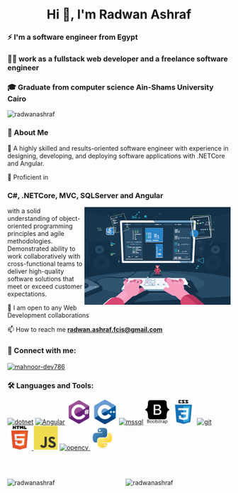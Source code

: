 <!-- ### Hi there 👋 -->

<!--
**RadwanAshraf/RadwanAshraf** is a ✨ _special_ ✨ repository because its `README.md` (this file) appears on your GitHub profile.

Here are some ideas to get you started:

- 🔭 I’m currently working on ...
- 🌱 I’m currently learning ...
- 👯 I’m looking to collaborate on ...
- 🤔 I’m looking for help with ...
- 💬 Ask me about ...
- 📫 How to reach me: ...
- 😄 Pronouns: ...
- ⚡ Fun fact: ...
-->


<h1 align="center">Hi 👋, I'm Radwan Ashraf</h1>
<h3 align="left">⚡ I'm a software engineer from Egypt</h3>
<h3>👨‍💻 work as a fullstack web developer and a freelance software engineer</h3>
<h3>🎓 Graduate from computer science Ain-Shams University Cairo</h3>

<p align="left"> <img src="https://komarev.com/ghpvc/?username=radwanashraf&label=Profile%20views&color=0e75b6&style=flat" alt="radwanashraf" /> </p>


 <h3>🚀 About Me </h3>
 
🌱 A highly skilled and results-oriented software engineer with experience in designing, developing, and deploying software applications with .NETCore and Angular. 



🚀 Proficient in<h3>C#, .NETCore, MVC, SQLServer and Angular</h3>
<img align="right" alt="GIF" src="DevGif.gif" width="330" height="220" />
with a solid understanding of object-oriented programming principles and agile methodologies. Demonstrated ability to work collaboratively with cross-functional teams to deliver high-quality software solutions that meet or exceed customer expectations. 


<!-- 🌱 Seeking a software developer position where I can utilize my technical expertise and problem-solving skills to contribute to the growth and success of the organization while leveraging my Angular front-end experience to build high-quality user interfaces. -->

👯 I am open to any Web Development collaborations

📫 How to reach me **radwan.ashraf.fcis@gmail.com**

<h3 align="left">🔗 Connect with me:</h3>
<p align="left">

<a href="https://www.linkedin.com/in/radwanfcis/" target="blank"><img align="center" src="https://raw.githubusercontent.com/rahuldkjain/github-profile-readme-generator/master/src/images/icons/Social/linked-in-alt.svg" alt="mahnoor-dev786" height="30" width="55" /></a>
</p><h3 align="left">🛠️ Languages and Tools:</h3>
<a href="https://dotnet.microsoft.com/" target="_blank" rel="noreferrer"> <img src="https://upload.wikimedia.org/wikipedia/commons/e/ee/.NET_Core_Logo.svg" alt="dotnet" width="55" height="55"/></a>  <a href="https://angular.io/" target="_blank" rel="noreferrer"><img src="https://angular.io/assets/images/logos/angular/angular.svg" alt="Angular" width="55" height="55"/></a>  <a href="https://www.w3schools.com/cs/" target="_blank" rel="noreferrer"> <img src="https://raw.githubusercontent.com/devicons/devicon/master/icons/csharp/csharp-original.svg" alt="csharp" width="55" height="55"/></a>  <a href="https://www.w3schools.com/cpp/" target="_blank" rel="noreferrer"><img src="https://raw.githubusercontent.com/devicons/devicon/master/icons/cplusplus/cplusplus-original.svg" alt="cplusplus" width="55" height="55"/></a>  <a href="https://www.microsoft.com/en-us/sql-server" target="_blank" rel="noreferrer"><img src="https://www.svgrepo.com/show/303229/microsoft-sql-server-logo.svg" alt="mssql" width="55" height="55"/></a>  <a href="https://getbootstrap.com" target="_blank" rel="noreferrer"><img src="https://raw.githubusercontent.com/devicons/devicon/master/icons/bootstrap/bootstrap-plain-wordmark.svg" alt="bootstrap" width="55" height="55"/></a>  <a href="https://www.w3schools.com/css/" target="_blank" rel="noreferrer"> <img src="https://raw.githubusercontent.com/devicons/devicon/master/icons/css3/css3-original-wordmark.svg" alt="css3" width="55" height="55"/></a>  <a href="https://git-scm.com/" target="_blank" rel="noreferrer"> <img src="https://www.vectorlogo.zone/logos/git-scm/git-scm-icon.svg" alt="git" width="55" height="55"/></a>  <a href="https://www.w3.org/html/" target="_blank" rel="noreferrer"> <img src="https://raw.githubusercontent.com/devicons/devicon/master/icons/html5/html5-original-wordmark.svg" alt="html5" width="55" height="55"/>
</a>  <a href="https://developer.mozilla.org/en-US/docs/Web/JavaScript" target="_blank" rel="noreferrer"> <img src="https://raw.githubusercontent.com/devicons/devicon/master/icons/javascript/javascript-original.svg" alt="javascript" width="55" height="55"/></a>  <a href="https://opencv.org/" target="_blank" rel="noreferrer"><img src="https://www.vectorlogo.zone/logos/opencv/opencv-icon.svg" alt="opencv" width="55" height="55"/>
</a>  <a href="https://www.python.org" target="_blank" rel="noreferrer">
<img src="https://raw.githubusercontent.com/devicons/devicon/master/icons/python/python-original.svg" alt="python" width="55" height="55"/></a>  


</p>

<br/><br/>

<img align="left" src="https://github-readme-stats.vercel.app/api?username=radwanashraf&show_icons=true&locale=en&theme=dark" width="47%" alt="radwanashraf" />


<img align="right" src="https://github-readme-streak-stats.herokuapp.com/?user=radwanashraf&theme=dark" width="47%" alt="radwanashraf" />

